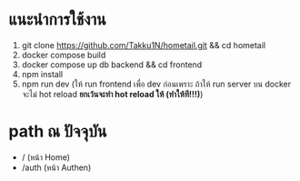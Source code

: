 # แนะนำการใช้งาน
1. git clone https://github.com/Takku1N/hometail.git && cd hometail
2. docker compose build
3. docker compose up db backend && cd frontend
4. npm install
5. npm run dev (ให้ run frontend เพื่อ dev ก่อนเพราะ ถ้าให้ run server บน docker จะไม่ hot reload **ยกเว้นจะทำ hot reload ให้ (ทำให้ที!!!)**)

# path ณ ปัจจุบัน
* /  (หน้า Home)
* /auth  (หน้า Authen)
